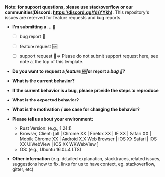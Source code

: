 **Note: for support questions, please use stackoverflow or our communities(Discord: https://discord.gg/fdsYYkh)**. This repository's issues are reserved for feature requests and bug reports.

* **I'm submitting a ... 🤔**
  - [ ] bug report 🐛
  - [ ] feature request 🆕
  - [ ] support request 👐=> Please do not submit support request here, see note at the top of this template.


* **Do you want to request a *feature 🆕* or report a *bug 🐛*?**



* **What is the current behavior?**



* **If the current behavior is a bug, please provide the steps to reproduce**


* **What is the expected behavior?**



* **What is the motivation / use case for changing the behavior?**



* **Please tell us about your environment:**
  
  - Rust Version: (e.g., 1.24.1)
  - Browser, Client: [all | Chrome XX | Firefox XX | IE XX | Safari XX | Mobile Chrome XX | Android X.X Web Browser | iOS XX Safari | iOS XX UIWebView | iOS XX WKWebView ]
  - OS: (e.g., Ubuntu 16.04.4 LTS)


* **Other information** (e.g. detailed explanation, stacktraces, related issues, suggestions how to fix, links for us to have context, eg. stackoverflow, gitter, etc)

